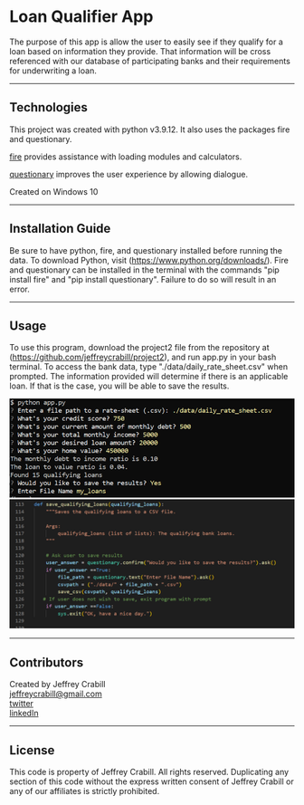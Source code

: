 # Loan Qualifier App
The purpose of this app is allow the user to easily see if they qualify for a loan based on information they provide.  That information will be cross referenced with our database of participating banks and their requirements for underwriting a loan.

---

## Technologies
This project was created with python v3.9.12.  It also uses the packages fire and questionary.

[fire](https://google.github.io/python-fire/guide/) provides assistance with loading modules and calculators.

[questionary](https://pypi.org/project/questionary/) improves the user experience by allowing dialogue.

Created on Windows 10

---

## Installation Guide

Be sure to have python, fire, and questionary installed before running the data.  To download Python, visit (https://www.python.org/downloads/).  Fire and questionary can be installed in the terminal with the commands "pip install fire" and "pip install questionary".  Failure to do so will result in an error.  

---

## Usage
To use this program, download the project2 file from the repository at (https://github.com/jeffreycrabill/project2), and run app.py in your bash terminal.  To access the bank data, type "./data/daily_rate_sheet.csv" when prompted.  The information provided will determine if there is an applicable loan.  If that is the case, you will be able to save the results.  

![Loan App Image](images/loan_app_image.png)
![Raw Code Image](images/raw_code.png)

---

## Contributors
Created by Jeffrey Crabill  
jeffreycrabill@gmail.com  
[twitter](twitter.com/jeffcrabill)  
[linkedIn](linkedin.com/jeffreycrabill)  

---

## License

This code is property of Jeffrey Crabill.  All rights reserved.  Duplicating any section of this code without the express written consent of Jeffrey Crabill or any of our affiliates is strictly prohibited.